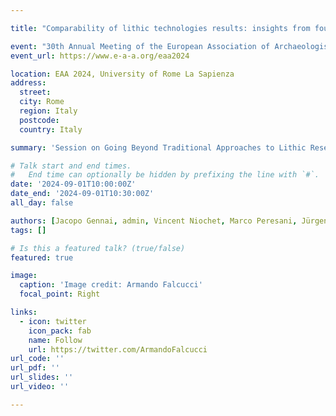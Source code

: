 ```yaml
---

title: "Comparability of lithic technologies results: insights from four Early Upper Palaeolithic assemblages"

event: "30th Annual Meeting of the European Association of Archaeologists (EAA), 2024"
event_url: https://www.e-a-a.org/eaa2024

location: EAA 2024, University of Rome La Sapienza
address:
  street:
  city: Rome
  region: Italy
  postcode:
  country: Italy

summary: 'Session on Going Beyond Traditional Approaches to Lithic Research in Prehistory and Protohistory: Hypothesis, methods, validation, contrast and raw data'

# Talk start and end times.
#   End time can optionally be hidden by prefixing the line with `#`.
date: '2024-09-01T10:00:00Z'
date_end: '2024-09-01T10:30:00Z'
all_day: false

authors: [Jacopo Gennai, admin, Vincent Niochet, Marco Peresani, Jürgen Richter, Marie Soressi]
tags: []

# Is this a featured talk? (true/false)
featured: true

image:
  caption: 'Image credit: Armando Falcucci'
  focal_point: Right

links:
  - icon: twitter
    icon_pack: fab
    name: Follow
    url: https://twitter.com/ArmandoFalcucci
url_code: ''
url_pdf: ''
url_slides: ''
url_video: ''

---
```


